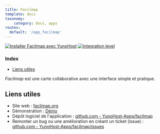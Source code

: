 ```yaml
---
title: Facilmap
template: docs
taxonomy:
    category: docs, apps
routes:
  default: '/app_facilmap'
---
```


[![Installer Facilmap avec YunoHost](https://install-app.yunohost.org/install-with-yunohost.svg)](https://install-app.yunohost.org/?app=facilmap) [![Integration level](https://dash.yunohost.org/integration/facilmap.svg)](https://dash.yunohost.org/appci/app/facilmap)

### Index

- [Liens utiles](#liens-utiles)

*Facilmap* est une carte collaborative avec une interface simple et pratique.

## Liens utiles

+ Site web : [facilmap.org](https://facilmap.org/)
+ Démonstration : [Démo](https://facilmap.org/)
+ Dépôt logiciel de l'application : [github.com - YunoHost-Apps/facilmap](https://github.com/YunoHost-Apps/facilmap_ynh)
+ Remonter un bug ou une amélioration en créant un ticket (issue) : [github.com - YunoHost-Apps/facilmap/issues](https://github.com/YunoHost-Apps/facilmap_ynh/issues)
